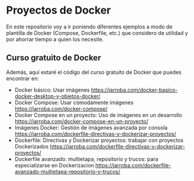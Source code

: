 # Proyectos de Docker

En este repositorio voy a ir poniendo diferentes ejemplos a modo de plantilla de Docker (Compose, Dockerfile, etc.)
que considero de utilidad y por ahorrar tiempo a quien los necesite.


## Curso gratuito de Docker
Además, aquí estaré el código del curso gratuito de Docker que puedes encontrar en:
 * Docker básico: Usar imágenes https://jarroba.com/docker-basico-docker-desktop-y-objetos-docker/
 * Docker Compose: Usar cómodamente imágenes https://jarroba.com/docker-compose/
 * Docker Compose en un proyecto: Uso de imágenes en un desarrollo https://jarroba.com/docker-compose-en-un-proyecto/
 * Imágenes Docker: Gestión de imágenes avanzada por consola https://jarroba.com/dockerfile-directivas-y-dockerizar-proyectos/
 * Dockerfile: Directivas y Dockerizar proyectos: trabajar con proyectos Dockerizados https://jarroba.com/dockerfile-directivas-y-dockerizar-proyectos/
 * Dockerfile avanzado: multietapa, repositorio y trucos: para especializarse en Dockerizacion https://jarroba.com/dockerfile-avanzado-multietapa-repositorio-y-trucos/


